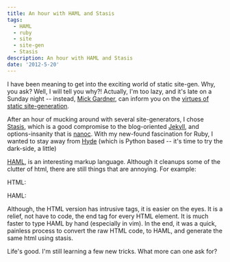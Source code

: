 ```yaml
---
title: An hour with HAML and Stasis
tags:
  - HAML
  - ruby
  - site
  - site-gen
  - Stasis
description: An hour with HAML and Stasis
date: '2012-5-20'
---
```


I have been meaning to get into the exciting world of static site-gen. Why, you ask? Well, I will tell you why?! Actually, I'm too lazy, and it's late on a Sunday night -- instead, [Mick Gardner][0], can inform you on the [virtues of static site-generation][1].

After an hour of mucking around with several site-generators, I chose [Stasis][2], which is a good compromise to the blog-oriented [Jekyll][3], and options-insanity that is [nanoc][4]. With my new-found fascination for Ruby, I wanted to stay away from [Hyde][5] (which is Python based -- it's time to try the dark-side, a little)

[HAML][6], is an interesting markup language. Although it cleanups some of the clutter of html, there are still things that are annoying. For example:

HTML:  

HAML:  

Although, the HTML version has intrusive tags, it is easier on the eyes. It is a relief, not have to code, the end tag for every HTML element. It is much faster to type HAML by hand (especially in vim). In the end, it was a quick, painless process to convert the raw HTML code, to HAML, and generate the same html using stasis.

Life's good. I'm still learning a few new tricks. What more can one ask for?


[0]: http://mickgardner.com/
[1]: http://mickgardner.com/2011/04/27/An-Introduction-To-Static-Site-Generators.html
[2]: http://stasis.me/
[3]: http://jekyllrb.com/
[4]: http://nanoc.stoneship.org/
[5]: http://ringce.com/hyde
[6]: http://haml.info/